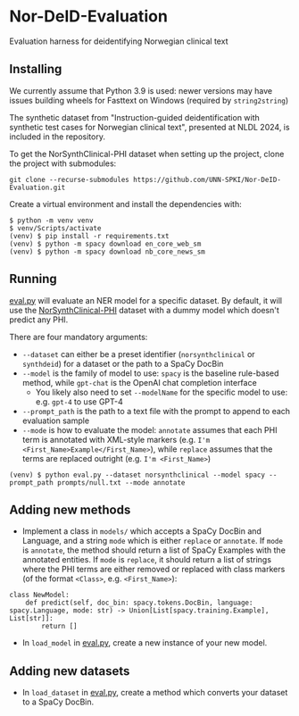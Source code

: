 # Nor-DeID-Evaluation
Evaluation harness for deidentifying Norwegian clinical text

## Installing

We currently assume that Python 3.9 is used: newer versions may have issues building wheels for Fasttext on Windows (required by `string2string`)

The synthetic dataset from "Instruction-guided deidentification with synthetic test cases for Norwegian clinical text", presented at NLDL 2024, is included in the repository.

To get the NorSynthClinical-PHI dataset when setting up the project, clone the project with submodules:

```
git clone --recurse-submodules https://github.com/UNN-SPKI/Nor-DeID-Evaluation.git
```

Create a virtual environment and install the dependencies with:

```
$ python -m venv venv
$ venv/Scripts/activate
(venv) $ pip install -r requirements.txt
(venv) $ python -m spacy download en_core_web_sm
(venv) $ python -m spacy download nb_core_news_sm
```

## Running

[eval.py](eval.py) will evaluate an NER model for a specific dataset. By default, it will use the [NorSynthClinical-PHI](https://github.com/synnobra/NorSynthClinical-PHI) dataset with a dummy model which doesn't predict any PHI.

There are four mandatory arguments:

* `--dataset` can either be a preset identifier (`norsynthclinical` or `synthdeid`) for a dataset or the path to a SpaCy DocBin
* `--model` is the family of model to use: `spacy` is the baseline rule-based method, while `gpt-chat` is the OpenAI chat completion interface 
    * You likely also need to set `--modelName` for the specific model to use: e.g. `gpt-4` to use GPT-4
* `--prompt_path` is the path to a text file with the prompt to append to each evaluation sample
* `--mode` is how to evaluate the model: `annotate` assumes that each PHI term is annotated with XML-style markers (e.g. `I'm <First_Name>Example</First_Name>`), while `replace` assumes that the terms are replaced outright (e.g. `I'm <First_Name>`)


```
(venv) $ python eval.py --dataset norsynthclinical --model spacy --prompt_path prompts/null.txt --mode annotate
```

## Adding new methods 

* Implement a class in `models/` which accepts a SpaCy DocBin and Language, and a string `mode` which is either `replace` or `annotate`. If `mode` is `annotate`, the method should return a list of SpaCy Examples with the annotated entities. If `mode` is `replace`, it should return a list of strings where the PHI terms are either removed or replaced with class markers (of the format `<Class>`, e.g. `<First_Name>`):

```
class NewModel:
    def predict(self, doc_bin: spacy.tokens.DocBin, language: spacy.Language, mode: str) -> Union[List[spacy.training.Example], List[str]]:
        return []
```

* In `load_model` in [eval.py](eval.py), create a new instance of your new model. 


## Adding new datasets

* In `load_dataset` in [eval.py](eval.py), create a method which converts your dataset to a SpaCy DocBin.
